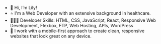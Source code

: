 - 👋 Hi, I’m Lily!
- ⭐️ I'm a Web Developer with an extensive background in healthcare.
- 👩🏻‍💻 Developer Skills: HTML, CSS, JavaScript, React, Responsive Web Development, Flexbox, FTP, Web Hosting, APIs, WordPress
- 🌱 I work with a mobile-first approach to create clean, responsive websites that look great on any device.
 


<!---
- 👋 Hi, I’m @lilyyee
- 👀 I’m interested in ...
- 🌱 I’m currently learning ...
- 💞️ I’m looking to collaborate on ...
- 📫 How to reach me ...
--->

<!---
lilyyee/lilyyee is a ✨ special ✨ repository because its `README.md` (this file) appears on your GitHub profile.
You can click the Preview link to take a look at your changes.
--->
